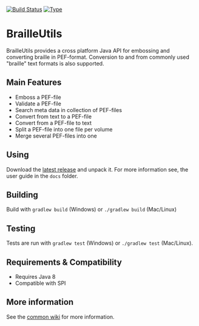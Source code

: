 [![Build Status](https://travis-ci.org/brailleapps/braille-utils-cli.svg?branch=master)](https://travis-ci.org/brailleapps/braille-utils-cli)
[![Type](https://img.shields.io/badge/type-application-blue.svg)](https://github.com/brailleapps/wiki/wiki/Badges)

# BrailleUtils #
BrailleUtils provides a cross platform Java API for embossing and converting braille in PEF-format. Conversion to and from commonly used "braille" text formats is also supported.

## Main Features ##
  * Emboss a PEF-file
  * Validate a PEF-file
  * Search meta data in collection of PEF-files
  * Convert from text to a PEF-file
  * Convert from a PEF-file to text
  * Split a PEF-file into one file per volume
  * Merge several PEF-files into one

## Using ##
Download the [latest release](https://github.com/brailleapps/braille-utils-cli/releases) and unpack it. For more information see, the user guide
in the `docs` folder.

## Building ##
Build with `gradlew build` (Windows) or `./gradlew build` (Mac/Linux)

## Testing ##
Tests are run with `gradlew test` (Windows) or `./gradlew test` (Mac/Linux).

## Requirements & Compatibility ##
* Requires Java 8
* Compatible with SPI

## More information ##
See the [common wiki](https://github.com/brailleapps/wiki/wiki) for more information.
